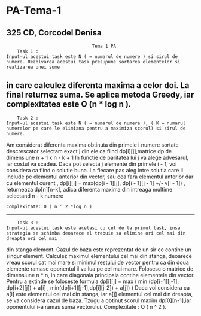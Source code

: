 # PA-Tema-1

325 CD, Corcodel Denisa
----------------------------------------------------------------------------------------------------------------------------------------------------------------------
									Tema 1 PA
		Task 1 : 
	Input-ul acestui task este N ( = numarul de numere ) si sirul de numere. Rezolvarea acestui task presupune sortarea elementelor si realizarea unei sume
in care calculez diferenta maxima a celor doi. La final returnez suma. Se aplica metoda Greedy, iar complexitatea este O (n * log n ).
----------------------------------------------------------------------------------------------------------------------------------------------------------------------
		Task 2 :
	Input-ul acestui task este N ( = numarul de numere ), ( K = numarul numerelor pe care le elimiana pentru a maximiza scorul) si sirul de numere. 
Am considerat diferenta maxima obtinuta din primele i numere sortate descrescator selectam exact j din ele ca fiind dp[i][j],matrice dp de dimensiune n + 1 x n - k + 1
In functie de paritatea lui j va alege advesarul, iar costul va scadea. Daca pot selecta j elemente din primele i - 1, voi considera ca fiind o solutie buna. 
La fiecare pas aleg intre solutia care il include pe elementul anterior din vector, sau cea fara elementul anterior dar cu elementul curent
,
 dp[i][j] = max(dp[i - 1][j], dp[i - 1][j - 1] +/- v[i - 1]) 
, returneaza dp[n][n-k], adica diferenta maxima din intreaga multime selectand n - k numere 
			
	Complexitate: O ( n ^ 2 *log n )
	

----------------------------------------------------------------------------------------------------------------------------------------------------------------------
		Task 3 :
	Input-ul acestui task este acelasi cu cel de la primul task, insa strategia se schimba deoarece el trebuie sa elimine ori cel mai din dreapta ori cel mai
din stanga element. 
	Cazul de baza este reprezentat de un sir ce contine un singur element.
	Calculez maximul elementului cel mai din stanga, deoarece vreau scorul cat mai mare si minimul restului de vector pentru ca din doua elemente ramase oponentul
il va lua pe cel mai mare. Folosesc o matrice de dimensiune n * n, in care diagonala principala contine elementele din vector. Pentru a extinde se foloseste formula
dp[i][j] = max ( min (dp[i+1][j-1], dp[i+2][j])  + a[i] , min(dp[i+1][j-1],dp[i][j-2]) + a[j]) )
	Daca voi considera ca a[i] este elementul cel mai din stanga, iar a[j] elementul cel mai din dreapta,  se va considera cazul de baza. Tzugu a obtinut scorul 
maxim dp[0][n-1],iar oponentului i-a ramas suma vectorului. 
	Complexitate : O ( n ^ 2 ).
